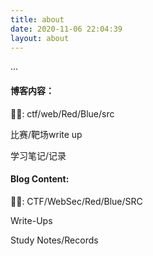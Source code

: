 ```yaml
---
title: about
date: 2020-11-06 22:04:39
layout: about
---
```





...

#### 博客内容：

👩‍💻: ctf/web/Red/Blue/src

比赛/靶场write up

学习笔记/记录





#### Blog Content:

👩‍💻: CTF/WebSec/Red/Blue/SRC

Write-Ups

Study Notes/Records
